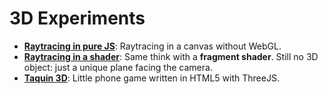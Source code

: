 # 3D Experiments

* __[Raytracing in pure JS](https://github.com/tolokoban/demo-raytracing-no-webgl)__: Raytracing in a canvas without WebGL.
* __[Raytracing in a shader](https://github.com/tolokoban/demo-raytracing-shader)__: Same think with a __fragment shader__. Still no 3D object: just a unique plane facing the camera.
* __[Taquin 3D](https://github.com/tolokoban/taquin-3d)__: Little phone game written in HTML5 with ThreeJS.
